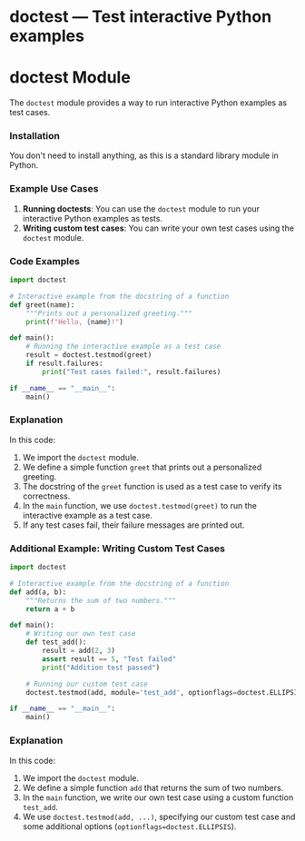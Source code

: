 # doctest — Test interactive Python examples

**doctest Module**
====================

The `doctest` module provides a way to run interactive Python examples as test cases.

### Installation

You don't need to install anything, as this is a standard library module in Python.

### Example Use Cases

1. **Running doctests**: You can use the `doctest` module to run your interactive Python examples as tests.
2. **Writing custom test cases**: You can write your own test cases using the `doctest` module.

### Code Examples
```python
import doctest

# Interactive example from the docstring of a function
def greet(name):
    """Prints out a personalized greeting."""
    print(f"Hello, {name}!")

def main():
    # Running the interactive example as a test case
    result = doctest.testmod(greet)
    if result.failures:
        print("Test cases failed:", result.failures)

if __name__ == "__main__":
    main()
```

### Explanation

In this code:

1. We import the `doctest` module.
2. We define a simple function `greet` that prints out a personalized greeting.
3. The docstring of the `greet` function is used as a test case to verify its correctness.
4. In the `main` function, we use `doctest.testmod(greet)` to run the interactive example as a test case.
5. If any test cases fail, their failure messages are printed out.

### Additional Example: Writing Custom Test Cases

```python
import doctest

# Interactive example from the docstring of a function
def add(a, b):
    """Returns the sum of two numbers."""
    return a + b

def main():
    # Writing our own test case
    def test_add():
        result = add(2, 3)
        assert result == 5, "Test failed"
        print("Addition test passed")

    # Running our custom test case
    doctest.testmod(add, module='test_add', optionflags=doctest.ELLIPSIS)

if __name__ == "__main__":
    main()
```

### Explanation

In this code:

1. We import the `doctest` module.
2. We define a simple function `add` that returns the sum of two numbers.
3. In the `main` function, we write our own test case using a custom function `test_add`.
4. We use `doctest.testmod(add, ...)`, specifying our custom test case and some additional options (`optionflags=doctest.ELLIPSIS`).
